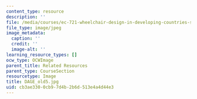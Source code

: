 ```yaml
---
content_type: resource
description: ''
file: /media/courses/ec-721-wheelchair-design-in-developing-countries-spring-2009/cb3ae3300cb97d4b2b6d513e4a4d44e3_DAGE_old5.jpg
file_type: image/jpeg
image_metadata:
  caption: ''
  credit: ''
  image-alt: ''
learning_resource_types: []
ocw_type: OCWImage
parent_title: Related Resources
parent_type: CourseSection
resourcetype: Image
title: DAGE_old5.jpg
uid: cb3ae330-0cb9-7d4b-2b6d-513e4a4d44e3
---
```

